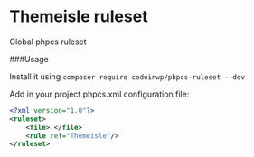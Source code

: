 # Themeisle ruleset 

Global phpcs ruleset 


###Usage

Install it using 
`composer require codeinwp/phpcs-ruleset --dev`

Add in your project phpcs.xml configuration file: 

```xml
<?xml version="1.0"?>
<ruleset>
    <file>.</file>
    <rule ref="Themeisle"/>
</ruleset>
```
